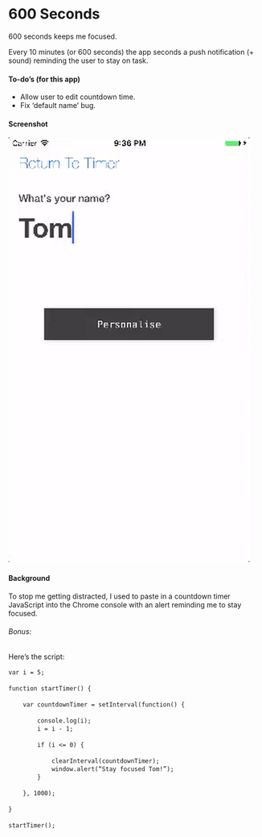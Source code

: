 # 600 Seconds

600 seconds keeps me focused. 

Every 10 minutes (or 600 seconds) the app seconds a push notification (+ sound) reminding the user to stay on task.


#### To-do’s (for this app)

- Allow user to edit countdown time.
- Fix ‘default name’ bug.

#### Screenshot

<img src="https://github.com/tomeehan/600seconds/blob/master/Screenshot.gif?raw=true" width=“100”>



#### Background

To stop me getting distracted, I used to paste in a countdown timer JavaScript into the Chrome console with an alert reminding me to stay focused.

###### Bonus: 
Here’s the script: 

	var i = 5;
	
	function startTimer() {
	
		var countdownTimer = setInterval(function() {
	
			console.log(i);
			i = i - 1;
	
			if (i <= 0) {
	            
				clearInterval(countdownTimer);
				window.alert(“Stay focused Tom!”);
			}

		}, 1000);
	
	}
	
	startTimer(); 